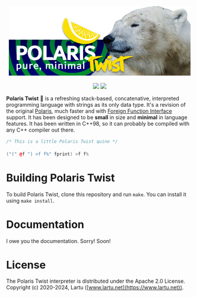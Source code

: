 <p align="center">
  <img src="images/polaris_image.png">
  <br><br>
  <img src="https://img.shields.io/badge/version-1.0-blue.svg">
  <img src="https://img.shields.io/badge/apache-_2.0-yellow">
</p>

**Polaris Twist** 🍋 is a refreshing stack-based, concatenative, interpreted programming language with strings as its only data type. It's a revision of the original [Polaris](https://github.com/Lartu/polaris/tree/master),
much faster and with [Foreign Function Interface](https://en.wikipedia.org/wiki/Foreign_function_interface)
support.
It has been designed to be **small** in size and **minimal** in language features.
It has been written in C++98, so it can probably be compiled with any C++ compiler out there.

```c++
/* This is a little Polaris Twist quine */

("(" @f ") >f f%" fprint) >f f%
```

# Building Polaris Twist
To build Polaris Twist, clone this repository and run `make`. You can install it using `make install`.

# Documentation
I owe you the documentation. Sorry! Soon!

# License
The Polaris Twist interpreter is distributed under the Apache 2.0 License. Copyright (c) 2020-2024, Lartu ([www.lartu.net](https://www.lartu.net)).
